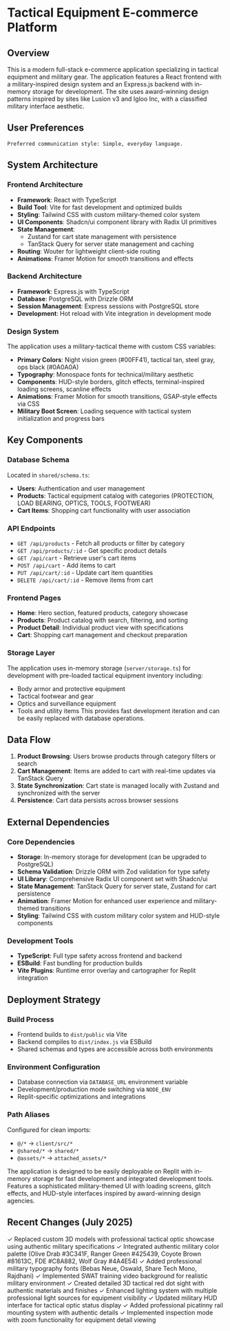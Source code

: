 # Tactical Equipment E-commerce Platform

## Overview

This is a modern full-stack e-commerce application specializing in tactical equipment and military gear. The application features a React frontend with a military-inspired design system and an Express.js backend with in-memory storage for development. The site uses award-winning design patterns inspired by sites like Lusion v3 and Igloo Inc, with a classified military interface aesthetic.

## User Preferences

```
Preferred communication style: Simple, everyday language.
```

## System Architecture

### Frontend Architecture
- **Framework**: React with TypeScript
- **Build Tool**: Vite for fast development and optimized builds
- **Styling**: Tailwind CSS with custom military-themed color system
- **UI Components**: Shadcn/ui component library with Radix UI primitives
- **State Management**: 
  - Zustand for cart state management with persistence
  - TanStack Query for server state management and caching
- **Routing**: Wouter for lightweight client-side routing
- **Animations**: Framer Motion for smooth transitions and effects

### Backend Architecture
- **Framework**: Express.js with TypeScript
- **Database**: PostgreSQL with Drizzle ORM
- **Session Management**: Express sessions with PostgreSQL store
- **Development**: Hot reload with Vite integration in development mode

### Design System
The application uses a military-tactical theme with custom CSS variables:
- **Primary Colors**: Night vision green (#00FF41), tactical tan, steel gray, ops black (#0A0A0A)
- **Typography**: Monospace fonts for technical/military aesthetic
- **Components**: HUD-style borders, glitch effects, terminal-inspired loading screens, scanline effects
- **Animations**: Framer Motion for smooth transitions, GSAP-style effects via CSS
- **Military Boot Screen**: Loading sequence with tactical system initialization and progress bars

## Key Components

### Database Schema
Located in `shared/schema.ts`:
- **Users**: Authentication and user management
- **Products**: Tactical equipment catalog with categories (PROTECTION, LOAD BEARING, OPTICS, TOOLS, FOOTWEAR)
- **Cart Items**: Shopping cart functionality with user association

### API Endpoints
- `GET /api/products` - Fetch all products or filter by category
- `GET /api/products/:id` - Get specific product details
- `GET /api/cart` - Retrieve user's cart items
- `POST /api/cart` - Add items to cart
- `PUT /api/cart/:id` - Update cart item quantities
- `DELETE /api/cart/:id` - Remove items from cart

### Frontend Pages
- **Home**: Hero section, featured products, category showcase
- **Products**: Product catalog with search, filtering, and sorting
- **Product Detail**: Individual product view with specifications
- **Cart**: Shopping cart management and checkout preparation

### Storage Layer
The application uses in-memory storage (`server/storage.ts`) for development with pre-loaded tactical equipment inventory including:
- Body armor and protective equipment
- Tactical footwear and gear
- Optics and surveillance equipment
- Tools and utility items
This provides fast development iteration and can be easily replaced with database operations.

## Data Flow

1. **Product Browsing**: Users browse products through category filters or search
2. **Cart Management**: Items are added to cart with real-time updates via TanStack Query
3. **State Synchronization**: Cart state is managed locally with Zustand and synchronized with the server
4. **Persistence**: Cart data persists across browser sessions

## External Dependencies

### Core Dependencies
- **Storage**: In-memory storage for development (can be upgraded to PostgreSQL)
- **Schema Validation**: Drizzle ORM with Zod validation for type safety
- **UI Library**: Comprehensive Radix UI component set with Shadcn/ui
- **State Management**: TanStack Query for server state, Zustand for cart persistence
- **Animation**: Framer Motion for enhanced user experience and military-themed transitions
- **Styling**: Tailwind CSS with custom military color system and HUD-style components

### Development Tools
- **TypeScript**: Full type safety across frontend and backend
- **ESBuild**: Fast bundling for production builds
- **Vite Plugins**: Runtime error overlay and cartographer for Replit integration

## Deployment Strategy

### Build Process
- Frontend builds to `dist/public` via Vite
- Backend compiles to `dist/index.js` via ESBuild
- Shared schemas and types are accessible across both environments

### Environment Configuration
- Database connection via `DATABASE_URL` environment variable
- Development/production mode switching via `NODE_ENV`
- Replit-specific optimizations and integrations

### Path Aliases
Configured for clean imports:
- `@/*` → `client/src/*`
- `@shared/*` → `shared/*`
- `@assets/*` → `attached_assets/*`

The application is designed to be easily deployable on Replit with in-memory storage for fast development and integrated development tools. Features a sophisticated military-themed UI with loading screens, glitch effects, and HUD-style interfaces inspired by award-winning design agencies.

## Recent Changes (July 2025)

✓ Replaced custom 3D models with professional tactical optic showcase using authentic military specifications
✓ Integrated authentic military color palette (Olive Drab #3C341F, Ranger Green #425439, Coyote Brown #81613C, FDE #C8A882, Wolf Gray #4A4E54)
✓ Added professional military typography fonts (Bebas Neue, Oswald, Share Tech Mono, Rajdhani)
✓ Implemented SWAT training video background for realistic military environment
✓ Created detailed 3D tactical red dot sight with authentic materials and finishes
✓ Enhanced lighting system with multiple professional light sources for equipment visibility
✓ Updated military HUD interface for tactical optic status display
✓ Added professional picatinny rail mounting system with authentic details
✓ Implemented inspection mode with zoom functionality for equipment detail viewing